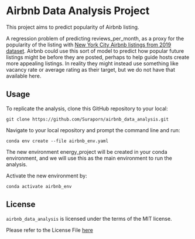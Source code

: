 # Airbnb Data Analysis Project
This project aims to predict popularity of Airbnb listing.

A regression problem of predicting reviews_per_month, as a proxy for the popularity of the listing with [New York City Airbnb listings from 2019 dataset](https://www.kaggle.com/datasets/dgomonov/new-york-city-airbnb-open-data). Airbnb could use this sort of model to predict how popular future listings might be before they are posted, perhaps to help guide hosts create more appealing listings. In reality they might instead use something like vacancy rate or average rating as their target, but we do not have that available here.


## Usage
To replicate the analysis, clone this GitHub repository to your local:
```
git clone https://github.com/Suraporn/airbnb_data_analysis.git
```

Navigate to your local repository and prompt the command line and run:
```
conda env create --file airbnb_env.yaml
```
The new environment energy_project will be created in your conda environment, and we will use this as the main environment to run the analysis.

Activate the new environment by:
```
conda activate airbnb_env
```

## License
`airbnb_data_analysis` is licensed under the terms of the MIT license.

Please refer to the License File [here](https://github.com/Suraporn/airbnb_data_analysis/blob/main/LICENSE)